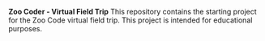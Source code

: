 **Zoo Coder - Virtual Field Trip**
This repository contains the starting project for the Zoo Code virtual field trip. This project is intended for educational purposes.

